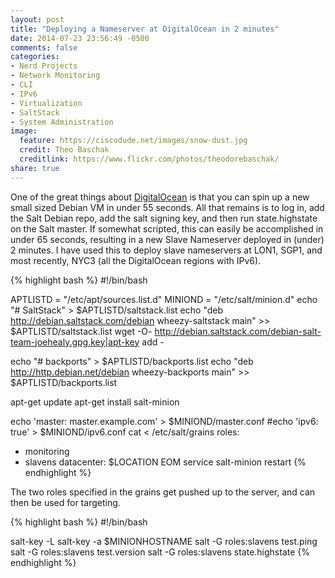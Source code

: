 ```yaml
---
layout: post
title: "Deploying a Nameserver at DigitalOcean in 2 minutes"
date: 2014-07-23 23:56:49 -0500
comments: false
categories: 
- Nerd Projects
- Network Monitoring
- CLI
- IPv6
- Virtualization
- SaltStack
- System Administration
image:
  feature: https://ciscodude.net/images/snow-dust.jpg
  credit: Theo Baschak
  creditlink: https://www.flickr.com/photos/theodorebaschak/
share: true
---
```

One of the great things about [DigitalOcean](https://www.digitalocean.com/?refcode=f6432a6e1354) is that you can spin up a new small sized Debian VM in under 55 seconds. All that remains is to log in, add the Salt Debian repo, add the salt signing key, and then run state.highstate on the Salt master. If somewhat scripted, this can easily be accomplished in under 65 seconds, resulting in a new Slave Nameserver deployed in (under) 2 minutes. I have used this to deploy slave nameservers at LON1, SGP1, and most recently, NYC3 (all the DigitalOcean regions with IPv6).

{% highlight bash %}
#!/bin/bash

APTLISTD = "/etc/apt/sources.list.d"
MINIOND = "/etc/salt/minion.d"
echo "# SaltStack" > $APTLISTD/saltstack.list
echo "deb http://debian.saltstack.com/debian wheezy-saltstack main" >> $APTLISTD/saltstack.list
wget -O- http://debian.saltstack.com/debian-salt-team-joehealy.gpg.key|apt-key add -

echo "# backports" > $APTLISTD/backports.list
echo "deb http://http.debian.net/debian wheezy-backports main" >> $APTLISTD/backports.list

apt-get update
apt-get install salt-minion

echo 'master: master.example.com' > $MINIOND/master.conf
#echo 'ipv6: true' > $MINIOND/ipv6.conf
cat <<EOM > /etc/salt/grains
roles:
  - monitoring
  - slavens
datacenter: $LOCATION
EOM
service salt-minion restart
{% endhighlight %}

The two roles specified in the grains get pushed up to the server, and can then be used for targeting.

{% highlight bash %}
#!/bin/bash

salt-key -L
salt-key -a $MINIONHOSTNAME
salt -G roles:slavens test.ping
salt -G roles:slavens test.version
salt -G roles:slavens state.highstate
{% endhighlight %}


